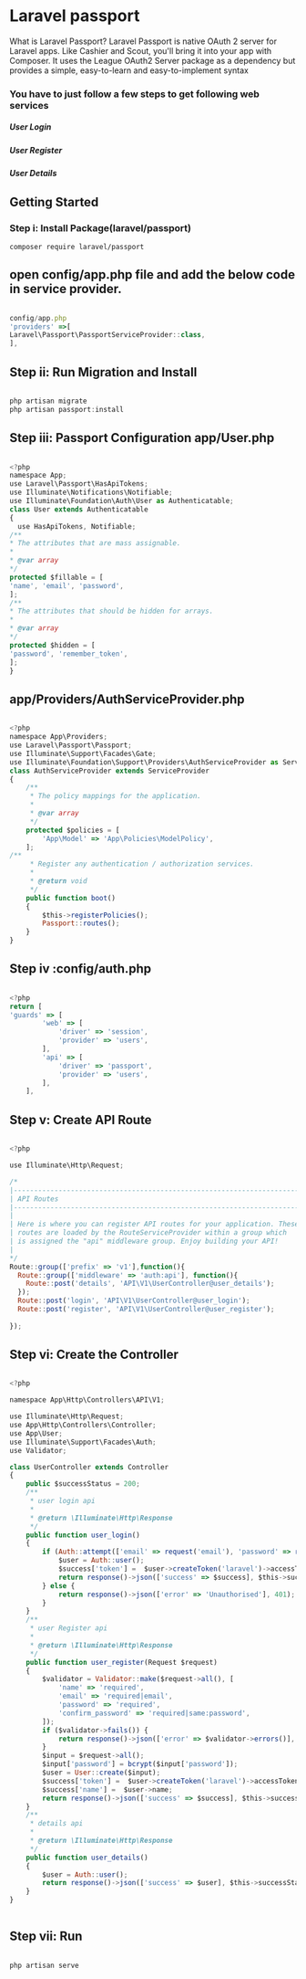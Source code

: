 # Laravel passport 
What is Laravel Passport?
Laravel Passport is native OAuth 2 server for Laravel apps. Like Cashier and Scout, 
you'll bring it into your app with Composer. It uses the League OAuth2 Server package 
as a dependency but provides a simple, easy-to-learn and easy-to-implement syntax

### You have to just follow a few steps to get following web services
##### User Login 
##### User Register 
##### User Details 




## Getting Started
### Step i: Install Package(laravel/passport)

```` composer require laravel/passport ````

## open config/app.php file and add the below code in service provider.

```javascript 

config/app.php
'providers' =>[
Laravel\Passport\PassportServiceProvider::class,
],

````

## Step ii: Run Migration and Install

```javascript 

php artisan migrate
php artisan passport:install


````


## Step iii: Passport Configuration  app/User.php

```javascript 

<?php
namespace App;
use Laravel\Passport\HasApiTokens;
use Illuminate\Notifications\Notifiable;
use Illuminate\Foundation\Auth\User as Authenticatable;
class User extends Authenticatable
{
  use HasApiTokens, Notifiable;
/**
* The attributes that are mass assignable.
*
* @var array
*/
protected $fillable = [
'name', 'email', 'password',
];
/**
* The attributes that should be hidden for arrays.
*
* @var array
*/
protected $hidden = [
'password', 'remember_token',
];
}

````


## app/Providers/AuthServiceProvider.php



```javascript 

<?php
namespace App\Providers;
use Laravel\Passport\Passport; 
use Illuminate\Support\Facades\Gate; 
use Illuminate\Foundation\Support\Providers\AuthServiceProvider as ServiceProvider;
class AuthServiceProvider extends ServiceProvider 
{ 
    /** 
     * The policy mappings for the application. 
     * 
     * @var array 
     */ 
    protected $policies = [ 
        'App\Model' => 'App\Policies\ModelPolicy', 
    ];
/** 
     * Register any authentication / authorization services. 
     * 
     * @return void 
     */ 
    public function boot() 
    { 
        $this->registerPolicies(); 
        Passport::routes(); 
    } 
}

````

## Step iv :config/auth.php

```javascript 

<?php
return [
'guards' => [ 
        'web' => [ 
            'driver' => 'session', 
            'provider' => 'users', 
        ], 
        'api' => [ 
            'driver' => 'passport', 
            'provider' => 'users', 
        ], 
    ],

````
## Step v: Create API Route

```javascript 

<?php

use Illuminate\Http\Request;

/*
|--------------------------------------------------------------------------
| API Routes
|--------------------------------------------------------------------------
|
| Here is where you can register API routes for your application. These
| routes are loaded by the RouteServiceProvider within a group which
| is assigned the "api" middleware group. Enjoy building your API!
|
*/
Route::group(['prefix' => 'v1'],function(){
  Route::group(['middleware' => 'auth:api'], function(){
    Route::post('details', 'API\V1\UserController@user_details');
  });
  Route::post('login', 'API\V1\UserController@user_login');
  Route::post('register', 'API\V1\UserController@user_register');
  
});


````


## Step vi: Create the Controller

```javascript 

<?php

namespace App\Http\Controllers\API\V1;

use Illuminate\Http\Request;
use App\Http\Controllers\Controller;
use App\User;
use Illuminate\Support\Facades\Auth;
use Validator;

class UserController extends Controller
{
    public $successStatus = 200;
    /** 
     * user login api 
     * 
     * @return \Illuminate\Http\Response 
     */
    public function user_login()
    {
        if (Auth::attempt(['email' => request('email'), 'password' => request('password')])) {
            $user = Auth::user();
            $success['token'] =  $user->createToken('laravel')->accessToken;
            return response()->json(['success' => $success], $this->successStatus);
        } else {
            return response()->json(['error' => 'Unauthorised'], 401);
        }
    }
    /** 
     * user Register api 
     * 
     * @return \Illuminate\Http\Response 
     */
    public function user_register(Request $request)
    {
        $validator = Validator::make($request->all(), [
            'name' => 'required',
            'email' => 'required|email',
            'password' => 'required',
            'confirm_password' => 'required|same:password',
        ]);
        if ($validator->fails()) {
            return response()->json(['error' => $validator->errors()], 401);
        }
        $input = $request->all();
        $input['password'] = bcrypt($input['password']);
        $user = User::create($input);
        $success['token'] =  $user->createToken('laravel')->accessToken;
        $success['name'] =  $user->name;
        return response()->json(['success' => $success], $this->successStatus);
    }
    /** 
     * details api 
     * 
     * @return \Illuminate\Http\Response 
     */
    public function user_details()
    {
        $user = Auth::user();
        return response()->json(['success' => $user], $this->successStatus);
    }
}



````
## Step vii: Run 

```javascript 

php artisan serve



````

